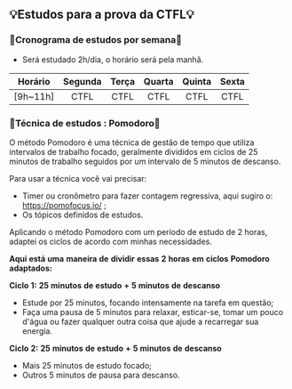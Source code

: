 ## 💡Estudos para a prova da CTFL💡

### 📆Cronograma de estudos por semana📆 
 + Será estudado 2h/dia, o horário será pela manhã.

| Horário | Segunda | Terça | Quarta | Quinta | Sexta| 
| :-------------: | :-------------: | :-------------: | :-------------: | :-------------: | :-------------: | 
| [9h~11h] |  CTFL | CTFL | CTFL | CTFL | CTFL |


### 🍅Técnica de estudos : Pomodoro🍅 ###

O método Pomodoro é uma técnica de gestão de tempo que utiliza intervalos de trabalho focado, geralmente divididos em ciclos de 25 minutos de trabalho seguidos por um intervalo de 5 minutos de descanso.

Para usar a técnica você vai precisar:
 + Timer ou cronômetro para fazer contagem regressiva, aqui sugiro o: https://pomofocus.io/ ;
 + Os tópicos definidos de estudos.

Aplicando o método Pomodoro com um período de estudo de 2 horas, adaptei  os ciclos de acordo com minhas  necessidades.

**Aqui** **está** **uma** **maneira** **de** **dividir** **essas** **2** **horas** **em** **ciclos** **Pomodoro** **adaptados:**

**Ciclo** **1:** **25** **minutos** **de** **estudo** **+** **5** **minutos** **de** **descanso**
 + Estude por 25 minutos, focando intensamente na tarefa em questão;
 + Faça uma pausa de 5 minutos para relaxar, esticar-se, tomar um pouco d'água ou fazer qualquer outra coisa que ajude a recarregar sua energia.

**Ciclo** **2:** **25** **minutos** **de** **estudo** **+** **5** **minutos** **de** **descanso**
 + Mais 25 minutos de estudo focado;
 + Outros 5 minutos de pausa para descanso.
 
   

